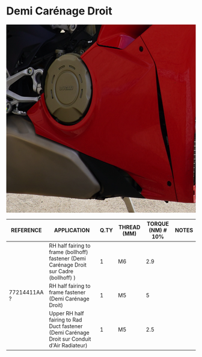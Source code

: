 # Demi Carénage Droit

<img src="right-lower-fairing-photo.png" height="500" />

|REFERENCE|APPLICATION                                                                 |Q.TY|THREAD (MM) |TORQUE (NM) # 10%                                    |NOTES                             |
| --- |----------------------------------------------------------------------------|----|------------|-----------------------------------------------------|----------------------------------|
| |RH half fairing to frame (bollhoff) fastener (Demi Carénage Droit sur Cadre  (bollhoff) ) |1   | M6 | 2.9 | |
| 77214411AA ? |RH half fairing to frame fastener (Demi Carénage Droit) | 1 | M5 | 5 | |
| |Upper RH half fairing to Rad Duct fastener (Demi Carénage Droit sur Conduit d'Air Radiateur) | 1 | M5 | 2.5 | |
